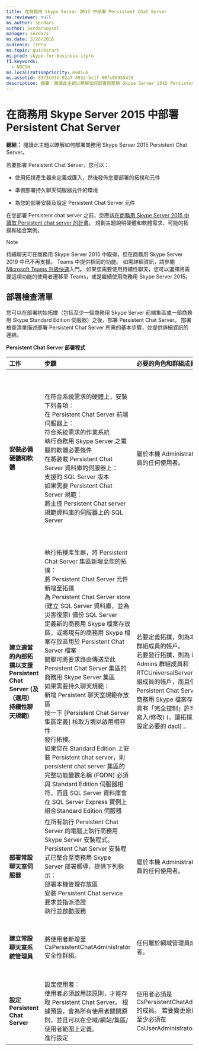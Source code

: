 ```yaml
---
title: 在商務用 Skype Server 2015 中部署 Persistent Chat Server
ms.reviewer: null
ms.author: serdars
author: SerdarSoysal
manager: serdars
ms.date: 3/28/2016
audience: ITPro
ms.topic: quickstart
ms.prod: skype-for-business-itpro
f1.keywords:
  - NOCSH
ms.localizationpriority: medium
ms.assetid: 8373c93b-92a7-4932-bc1f-00fc08955426
description: 摘要：閱讀此主題以瞭解如何部署商務用 Skype Server 2015 Persistent Chat Server。
---
```


# <a name="deploy-persistent-chat-server-in-skype-for-business-server-2015"></a>在商務用 Skype Server 2015 中部署 Persistent Chat Server
 
**總結：** 閱讀此主題以瞭解如何部署商務用 Skype Server 2015 Persistent Chat Server。
  
若要部署 Persistent Chat Server，您可以： 
  
- 使用拓撲產生器來定義或匯入，然後發佈您要部署的拓撲和元件
    
- 準備部署持久聊天伺服器元件的環境
    
- 為您的部署安裝及設定 Persistent Chat Server 元件
    
在您部署 Persistent chat server 之前，您應該[在商務用 Skype Server 2015 中讀取 Persistent chat server 的計畫](../../plan-your-deployment/persistent-chat-server/persistent-chat-server.md)。 規劃主題說明硬體和軟體需求、可能的拓撲和組合案例。 
  
> [!NOTE] 
> 持續聊天可在商務用 Skype Server 2015 中取得，但在商務用 Skype Server 2019 中已不再支援。 Teams 中提供相同的功能。 如需詳細資訊，請參閱[Microsoft Teams 升級快速](/microsoftteams/upgrade-start-here)入門。 如果您需要使用持續性聊天，您可以選擇將需要這項功能的使用者遷移至 Teams，或是繼續使用商務用 Skype Server 2015。 

## <a name="deployment-checklist"></a>部署檢查清單

您可以在部署初始拓撲（包括至少一個商務用 Skype Server 前端集區或一部商務用 Skype Standard Edition 伺服器）之後，部署 Persistent Chat Server。 部署檢查清單描述部署 Persistent Chat Server 所需的基本步驟，並提供詳細資訊的連結。
  
**Persistent Chat Server 部署程式**

|**工作**|**步驟**|**必要的角色和群組成員資格**|**相關主題**|
|:-----|:-----|:-----|:-----|
|**安裝必備硬體和軟體** <br/> | 在符合系統需求的硬體上，安裝下列各項： <br/>  在 Persistent Chat Server 前端伺服器上： <br/>  符合系統需求的作業系統 <br/>  執行商務用 Skype Server 之電腦的軟體必要條件 <br/>  在將裝載 Persistent Chat Server 資料庫的伺服器上： <br/>  支援的 SQL Server 版本 <br/>  如果需要 Persistent Chat Server 規範： <br/>  將主控 Persistent Chat server 規範資料庫的伺服器上的 SQL Server <br/> |屬於本機 Administrators 群組成員的任何使用者。  <br/> |[商務用 Skype Server 2015 的伺服器需求](../../plan-your-deployment/requirements-for-your-environment/server-requirements.md) <br/> [商務用 Skype Server 2015 的環境需求](../../plan-your-deployment/requirements-for-your-environment/environmental-requirements.md) <br/> [商務用 Skype Server 2015 中的 Persistent Chat Server 的硬體和軟體需求](../../plan-your-deployment/persistent-chat-server/hardware-and-software-requirements.md) <br/> |
|**建立適當的內部拓撲以支援 Persistent Chat Server (及（選用）持續性聊天規範)** <br/> | 執行拓撲產生器，將 Persistent Chat Server 集區新增至您的拓撲： <br/>  將 Persistent Chat Server 元件新增至拓撲 <br/>  為 Persistent Chat Server store (建立 SQL Server 資料庫，並為災害復原) 備份 SQL Server <br/>  定義新的商務用 Skype 檔案存放區，或將現有的商務用 Skype 檔案存放區用於 Persistent Chat Server 檔案 <br/>  關聯可將要求路由傳送至此 Persistent Chat Server 集區的商務用 Skype Server 集區 <br/>  如果需要持久聊天規範： <br/>  新增 Persistent 聊天室規範存放區 <br/>  按一下 [Persistent Chat Server 集區定義] 核取方塊以啟用相容性 <br/>  發行拓撲。 <br/>  如果您在 Standard Edition 上安裝 Persistent chat server，則 persistent chat server 集區的完整功能變數名稱 (FQDN) 必須與 Standard Edition 伺服器相符，而且 SQL Server 資料庫會在 SQL Server Express 實例上組合Standard Edition 伺服器 <br/> |若要定義拓撲，則為本機使用者群組成員的帳戶。  <br/> 若要發行拓撲，則為 Domain Admins 群組成員和 RTCUniversalServerAdmins 群組成員的帳戶，而且使用者在 Persistent Chat Server 檔案的商務用 Skype 檔案存放區中也應具有「完全控制」許可權 (讀取/寫入/修改)  (，讓拓撲產生器可以設定必要的 dacl) 。  <br/> |[在商務用 Skype Server 2015 中建立及發行新的拓撲](../../deploy/install/create-and-publish-new-topology.md) <br/> [將 Persistent Chat Server 新增至您的商務用 Skype Server 2015 拓撲](add-persistent-chat-server.md) <br/> |
|**部署常設聊天室伺服器** <br/> | 在所有執行 Persistent Chat Server 的電腦上執行商務用 Skype Server 安裝程式。 Persistent Chat Server 安裝程式已整合至商務用 Skype Server 部署嚮導，提供下列指示： <br/>  部署本機管理存放區 <br/>  安裝 Persistent Chat service <br/>  要求並指派憑證 <br/>  執行並啟動服務 <br/> |屬於本機 Administrators 群組成員的任何使用者。  <br/> |[在商務用 Skype Server 2015 中部署 Persistent Chat Server](deploy-persistent-chat-server.md) <br/> |
|**建立常設聊天室系統管理員** <br/> |將使用者新增至 CsPersistentChatAdministrator 安全性群組。  <br/> |任何屬於網域管理員成員的使用者。  <br/> |[在商務用 Skype Server 2015 中建立持續性聊天系統管理員](create-a-persistent-chat-administrator.md) <br/> |
|**設定 Persistent Chat Server** <br/> | 設定使用者： <br/>  使用者必須啟用該原則，才能存取 Persistent Chat Server。 根據預設，會為所有使用者關閉原則，並且可以在全域/網站/集區/使用者範圍上定義。 <br/>  進行設定 <br/> |使用者必須是 CsPersistentChatAdministrator 的成員。 若要變更原則，使用者至少必須在 CsUserAdministrator 中。  <br/> |[在商務用 Skype Server 2015 中管理 Persistent Chat Server](../../manage/persistent-chat/persistent-chat.md) <br/> |
   

